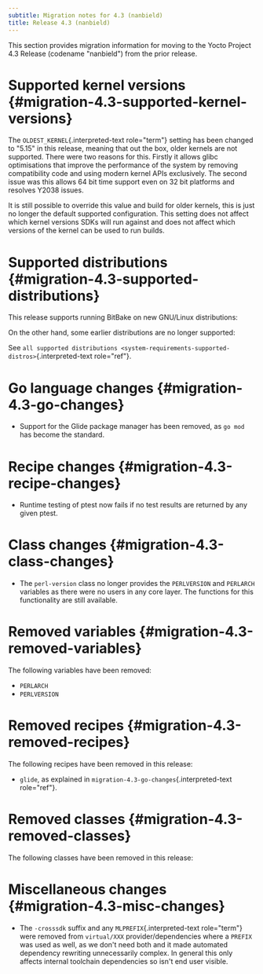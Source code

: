 ```yaml
---
subtitle: Migration notes for 4.3 (nanbield)
title: Release 4.3 (nanbield)
---
```

This section provides migration information for moving to the Yocto Project 4.3 Release (codename \"nanbield\") from the prior release.

# Supported kernel versions {#migration-4.3-supported-kernel-versions}

The `OLDEST_KERNEL`{.interpreted-text role="term"} setting has been changed to \"5.15\" in this release, meaning that out the box, older kernels are not supported. There were two reasons for this. Firstly it allows glibc optimisations that improve the performance of the system by removing compatibility code and using modern kernel APIs exclusively. The second issue was this allows 64 bit time support even on 32 bit platforms and resolves Y2038 issues.

It is still possible to override this value and build for older kernels, this is just no longer the default supported configuration. This setting does not affect which kernel versions SDKs will run against and does not affect which versions of the kernel can be used to run builds.

# Supported distributions {#migration-4.3-supported-distributions}

This release supports running BitBake on new GNU/Linux distributions:

On the other hand, some earlier distributions are no longer supported:

See `all supported distributions <system-requirements-supported-distros>`{.interpreted-text role="ref"}.

# Go language changes {#migration-4.3-go-changes}

- Support for the Glide package manager has been removed, as `go mod` has become the standard.

# Recipe changes {#migration-4.3-recipe-changes}

- Runtime testing of ptest now fails if no test results are returned by any given ptest.

# Class changes {#migration-4.3-class-changes}

- The `perl-version` class no longer provides the `PERLVERSION` and `PERLARCH` variables as there were no users in any core layer. The functions for this functionality are still available.

# Removed variables {#migration-4.3-removed-variables}

The following variables have been removed:

- `PERLARCH`
- `PERLVERSION`

# Removed recipes {#migration-4.3-removed-recipes}

The following recipes have been removed in this release:

- `glide`, as explained in `migration-4.3-go-changes`{.interpreted-text role="ref"}.

# Removed classes {#migration-4.3-removed-classes}

The following classes have been removed in this release:

# Miscellaneous changes {#migration-4.3-misc-changes}

- The `-crosssdk` suffix and any `MLPREFIX`{.interpreted-text role="term"} were removed from `virtual/XXX` provider/dependencies where a `PREFIX` was used as well, as we don\'t need both and it made automated dependency rewriting unnecessarily complex. In general this only affects internal toolchain dependencies so isn\'t end user visible.
